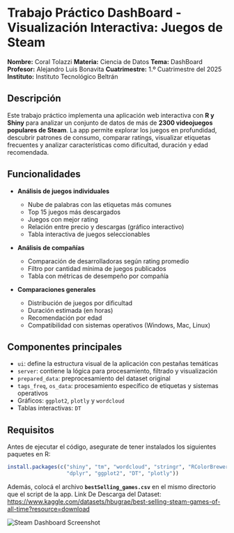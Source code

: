 # Trabajo Práctico DashBoard - Visualización Interactiva: Juegos de Steam

**Nombre:** Coral Tolazzi
**Materia:** Ciencia de Datos
**Tema:** DashBoard
**Profesor:** Alejandro Luis Bonavita 
**Cuatrimestre:** 1.º Cuatrimestre del 2025
**Instituto:** Instituto Tecnológico Beltrán

## Descripción

Este trabajo práctico implementa una aplicación web interactiva con **R y Shiny** para analizar un conjunto de datos de más de **2300 videojuegos populares de Steam**. La app permite explorar los juegos en profundidad, descubrir patrones de consumo, comparar ratings, visualizar etiquetas frecuentes y analizar características como dificultad, duración y edad recomendada.


## Funcionalidades

* **Análisis de juegos individuales**

  * Nube de palabras con las etiquetas más comunes
  * Top 15 juegos más descargados
  * Juegos con mejor rating
  * Relación entre precio y descargas (gráfico interactivo)
  * Tabla interactiva de juegos seleccionables

* **Análisis de compañías**

  * Comparación de desarrolladoras según rating promedio
  * Filtro por cantidad mínima de juegos publicados
  * Tabla con métricas de desempeño por compañía

* **Comparaciones generales**

  * Distribución de juegos por dificultad
  * Duración estimada (en horas)
  * Recomendación por edad
  * Compatibilidad con sistemas operativos (Windows, Mac, Linux)


## Componentes principales

* `ui`: define la estructura visual de la aplicación con pestañas temáticas
* `server`: contiene la lógica para procesamiento, filtrado y visualización
* `prepared_data`: preprocesamiento del dataset original
* `tags_freq`, `os_data`: procesamiento específico de etiquetas y sistemas operativos
* Gráficos: `ggplot2`, `plotly` y `wordcloud`
* Tablas interactivas: `DT`


## Requisitos

Antes de ejecutar el código, asegurate de tener instalados los siguientes paquetes en R:

```r
install.packages(c("shiny", "tm", "wordcloud", "stringr", "RColorBrewer", 
                   "dplyr", "ggplot2", "DT", "plotly"))
```

Además, colocá el archivo **`bestSelling_games.csv`** en el mismo directorio que el script de la app.
Link De Descarga del Dataset:  https://www.kaggle.com/datasets/hbugrae/best-selling-steam-games-of-all-time?resource=download



![Steam Dashboard Screenshot](https://upload.wikimedia.org/wikipedia/commons/thumb/8/83/Steam_icon_logo.svg/512px-Steam_icon_logo.svg.png)

